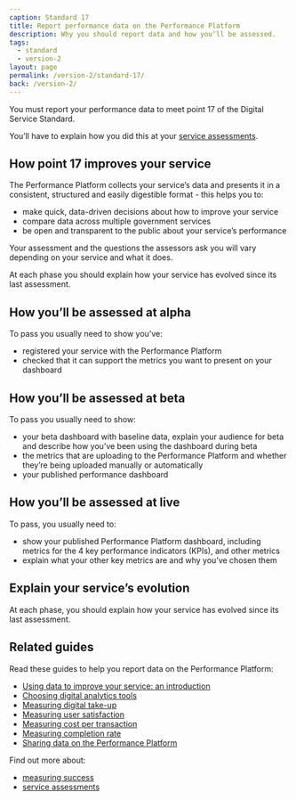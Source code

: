 ```yaml
---
caption: Standard 17
title: Report performance data on the Performance Platform
description: Why you should report data and how you’ll be assessed.
tags:
  - standard
  - version-2
layout: page
permalink: /version-2/standard-17/
back: /version-2/
---
```


You must report your performance data to meet point 17 of the Digital Service Standard.

You’ll have to explain how you did this at your [service assessments](https://www.gov.uk/service-manual/service-assessments/how-service-assessments-work).

## How point 17 improves your service

The Performance Platform collects your service’s data and presents it in a consistent, structured and easily digestible format - this helps you to:

- make quick, data-driven decisions about how to improve your service
- compare data across multiple government services
- be open and transparent to the public about your service’s performance

Your assessment and the questions the assessors ask you will vary depending on your service and what it does.

At each phase you should explain how your service has evolved since its last assessment.

## How you’ll be assessed at alpha

To pass you usually need to show you’ve:

- registered your service with the Performance Platform
- checked that it can support the metrics you want to present on your dashboard

## How you’ll be assessed at beta

To pass you usually need to show:

- your beta dashboard with baseline data, explain your audience for beta and describe how you’ve been using the dashboard during beta
- the metrics that are uploading to the Performance Platform and whether they’re being uploaded manually or automatically
- your published performance dashboard

## How you’ll be assessed at live

To pass, you usually need to:

- show your published Performance Platform dashboard, including metrics for the 4 key performance indicators (KPIs), and other metrics
- explain what your other key metrics are and why you’ve chosen them

## Explain your service’s evolution

At each phase, you should explain how your service has evolved since its last assessment.

## Related guides

Read these guides to help you report data on the Performance Platform:

- [Using data to improve your service: an introduction](https://www.gov.uk/service-manual/measuring-success/using-data-to-improve-your-service-an-introduction)
- [Choosing digital analytics tools](https://www.gov.uk/service-manual/measuring-success/choosing-digital-analytics-tools)
- [Measuring digital take-up](https://www.gov.uk/service-manual/measuring-success/measuring-digital-take-up)
- [Measuring user satisfaction](https://www.gov.uk/service-manual/measuring-success/measuring-user-satisfaction)
- [Measuring cost per transaction](https://www.gov.uk/service-manual/measuring-success/measuring-cost-per-transaction)
- [Measuring completion rate](https://www.gov.uk/service-manual/measuring-success/measuring-completion-rate)
- [Sharing data on the Performance Platform](https://www.gov.uk/service-manual/measuring-success/sharing-your-data-with-the-performance-platform)

Find out more about:

- [measuring success](https://www.gov.uk/service-manual/measuring-success)
- [service assessments](https://www.gov.uk/service-manual/service-assessments)
